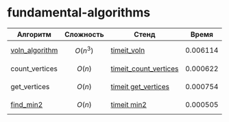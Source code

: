 # fundamental-algorithms

| Алгоритм            | Сложность    | Стенд                 | Время     |
|---------------------|--------------|-----------------------|-----------|
| [voln_algorithm](https://github.com/bgtrrrva/fundamental-algorithms/blob/main/voln%20algorithm.py)      | $$O(n^3)$$     | [timeit_voln](http://github.com/bgtrrrva/fundamental-algorithms/blob/main/timeit%20voln.py)           | 0.006114  |
| count_vertices      | $$O(n)$$        | [timeit_count_vertices](https://github.com/bgtrrrva/fundamental-algorithms/blob/main/timeit%20count_vertices.py)  | 0.000622  |
| get_vertices        | $$O(n)$$        | [timeit get_vertices](https://github.com/bgtrrrva/fundamental-algorithms/blob/main/timeit%20get_vertices.py)    | 0.000754  |
| [find_min2](https://github.com/bgtrrrva/fundamental-algorithms/blob/main/find_min2.py)           | $$O(n)$$        | [timeit min2](https://github.com/bgtrrrva/fundamental-algorithms/blob/main/find_min2.py)           | 0.000505  |
